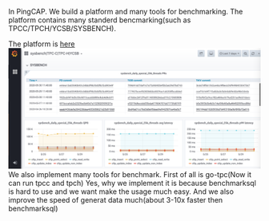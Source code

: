 In PingCAP. We build a platform and many tools for benchmarking. The platform contains many standerd bencmarking(such as TPCC/TPCH/YCSB/SYSBENCH).

The platform is [here](http://perf.pingcap.com)
![Benchmark](./static/benchmark_overview.png )
We also implement many tools for benchmark. First of all is go-tpc(Now it can run tpcc and tpch)
Yes, why we implement it is because benchmarksql is hard to use and we want make the usage much easy. And we also improve the speed of generat data much(about 3-10x faster then benchmarksql)